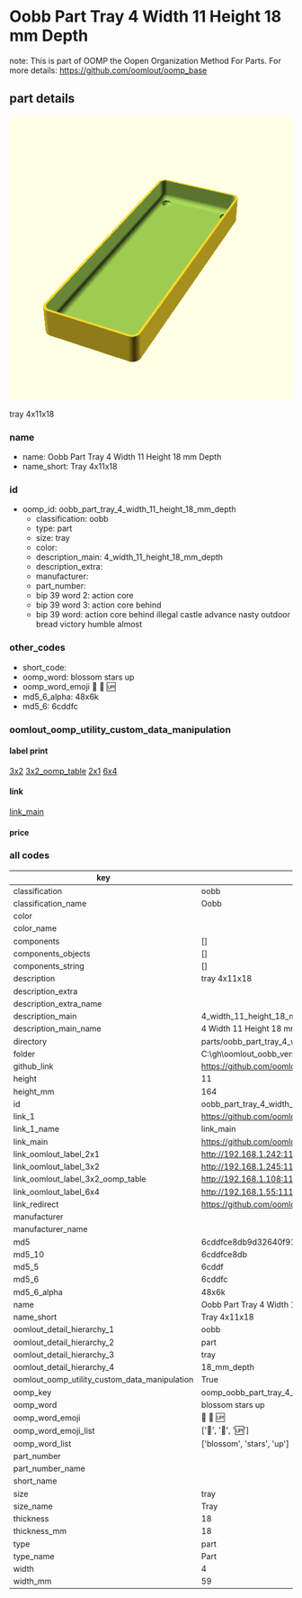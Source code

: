 # Oobb Part Tray 4 Width 11 Height 18 mm Depth  

note: This is part of OOMP the Oopen Organization Method For Parts. For more details: https://github.com/oomlout/oomp_base

##  part details
  

[![](3dpr.png)](3dpr.png)

tray 4x11x18



### name
* name: Oobb Part Tray 4 Width 11 Height 18 mm Depth
* name_short: Tray 4x11x18 
### id
* oomp_id: oobb_part_tray_4_width_11_height_18_mm_depth
  * classification: oobb
  * type: part
  * size: tray
  * color: 
  * description_main: 4_width_11_height_18_mm_depth
  * description_extra: 
  * manufacturer: 
  * part_number: 
  * bip 39 word 2: action core
  * bip 39 word 3: action core behind
  * bip 39 word: action core behind illegal castle advance nasty outdoor bread victory humble almost

### other_codes
* short_code: 
* oomp_word: blossom stars up
* oomp_word_emoji :blossom: :stars: :up:
* md5_6_alpha: 48x6k
* md5_6: 6cddfc






### oomlout_oomp_utility_custom_data_manipulation
#### label print
[3x2](http://192.168.1.245:1112/?label=oomp%2048x6k)
[3x2_oomp_table](http://192.168.1.108:1112/?label=oomp%2048x6k)
[2x1](http://192.168.1.242:1112/?label=oomp%2048x6k)
[6x4](http://192.168.1.55:1112/?label=oomp%2048x6k)    

#### link

[link_main](https://github.com/oomlout/oomlout_oobb_version_4_generated_parts/tree/main/navigation_oomp/oobb/part/tray/4_width_11_height_18_mm_depth/part)                              

#### price







### all codes 
| key | value |  
| --- | --- |  
| classification | oobb |  
| classification_name | Oobb |  
| color |  |  
| color_name |  |  
| components | [] |  
| components_objects | [] |  
| components_string | [] |  
| description | tray 4x11x18 |  
| description_extra |  |  
| description_extra_name |  |  
| description_main | 4_width_11_height_18_mm_depth |  
| description_main_name | 4 Width 11 Height 18 mm Depth |  
| directory | parts/oobb_part_tray_4_width_11_height_18_mm_depth |  
| folder | C:\gh\oomlout_oobb_version_4_generated_parts\parts\oobb_part_tray_4_width_11_height_18_mm_depth |  
| github_link | https://github.com/oomlout/oomlout_oomp_part_src/tree/main/parts/oobb_part_tray_4_width_11_height_18_mm_depth |  
| height | 11 |  
| height_mm | 164 |  
| id | oobb_part_tray_4_width_11_height_18_mm_depth |  
| link_1 | https://github.com/oomlout/oomlout_oobb_version_4_generated_parts/tree/main/navigation_oomp/oobb/part/tray/4_width_11_height_18_mm_depth/part |  
| link_1_name | link_main |  
| link_main | https://github.com/oomlout/oomlout_oobb_version_4_generated_parts/tree/main/navigation_oomp/oobb/part/tray/4_width_11_height_18_mm_depth/part |  
| link_oomlout_label_2x1 | http://192.168.1.242:1112/?label=oomp%2048x6k |  
| link_oomlout_label_3x2 | http://192.168.1.245:1112/?label=oomp%2048x6k |  
| link_oomlout_label_3x2_oomp_table | http://192.168.1.108:1112/?label=oomp%2048x6k |  
| link_oomlout_label_6x4 | http://192.168.1.55:1112/?label=oomp%2048x6k |  
| link_redirect | https://github.com/oomlout/oomlout_oobb_version_4_generated_parts/tree/main/parts/oobb_tray_04_11_18 |  
| manufacturer |  |  
| manufacturer_name |  |  
| md5 | 6cddfce8db9d32640f91c710290c1014 |  
| md5_10 | 6cddfce8db |  
| md5_5 | 6cddf |  
| md5_6 | 6cddfc |  
| md5_6_alpha | 48x6k |  
| name | Oobb Part Tray 4 Width 11 Height 18 mm Depth |  
| name_short | Tray 4x11x18  |  
| oomlout_detail_hierarchy_1 | oobb |  
| oomlout_detail_hierarchy_2 | part |  
| oomlout_detail_hierarchy_3 | tray |  
| oomlout_detail_hierarchy_4 | 18_mm_depth |  
| oomlout_oomp_utility_custom_data_manipulation | True |  
| oomp_key | oomp_oobb_part_tray_4_width_11_height_18_mm_depth |  
| oomp_word | blossom stars up |  
| oomp_word_emoji | :blossom: :stars: :up: |  
| oomp_word_emoji_list | [':blossom:', ':stars:', ':up:'] |  
| oomp_word_list | ['blossom', 'stars', 'up'] |  
| part_number |  |  
| part_number_name |  |  
| short_name |  |  
| size | tray |  
| size_name | Tray |  
| thickness | 18 |  
| thickness_mm | 18 |  
| type | part |  
| type_name | Part |  
| width | 4 |  
| width_mm | 59 |  
